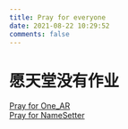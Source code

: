 ```yaml
---
title: Pray for everyone
date: 2021-08-22 10:29:52
comments: false
---
```

# 愿天堂没有作业

[Pray for One_AR](./One_AR/index.html)  
[Pray for NameSetter](./NameSetter/index.html)
